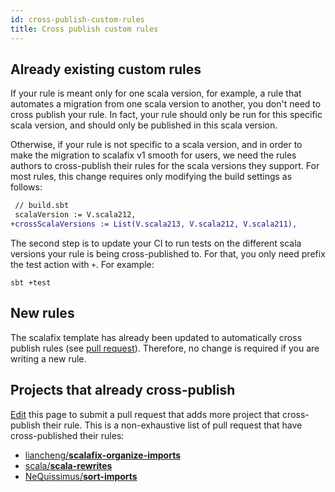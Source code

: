 ```yaml
---
id: cross-publish-custom-rules
title: Cross publish custom rules
---
```

## Already existing custom rules
If your rule is meant only for one scala version, for example, a rule that
automates a migration from one scala version to another, you don't need
to cross publish your rule. In fact, your rule should only be run for
this specific scala version, and should only be published in this
scala version.

Otherwise, if your rule is not specific to a scala version, and in order
to make the migration to scalafix v1 smooth for users, we need the rules
authors to cross-publish their rules for the scala versions they support.
For most rules, this change requires only modifying the build settings as follows:

```diff
 // build.sbt
 scalaVersion := V.scala212,
+crossScalaVersions := List(V.scala213, V.scala212, V.scala211),
```
The second step is to update your CI to run tests on the different
scala versions your rule is being cross-published to. For that, you only
need prefix the test action with `+`. For example:
```
sbt +test
```

## New rules
The scalafix template has already been updated to automatically
cross publish rules (see [pull request](https://github.com/scalacenter/scalafix/issues/1202)).
Therefore, no change is required if you are writing a new rule.



## Projects that already cross-publish
[Edit](https://github.com/scalacenter/scalafix/edit/main/docs/developers/cross-publish-custom-rules.md) this page to submit a pull request that adds more project that cross-publish their rule.
This is a non-exhaustive list of pull request that have cross-published their rules:
- [liancheng/**scalafix-organize-imports**](https://github.com/liancheng/scalafix-organize-imports/pull/69)
- [scala/**scala-rewrites**](https://github.com/scala/scala-rewrites/pull/33)
- [NeQuissimus/**sort-imports**](https://github.com/NeQuissimus/sort-imports/pull/66)
